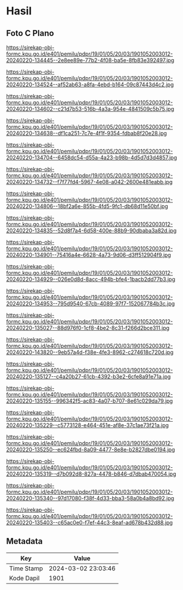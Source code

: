 # Hasil

## Foto C Plano

https://sirekap-obj-formc.kpu.go.id/e401/pemilu/pdpr/19/01/05/20/03/1901052003012-20240220-134445--2e8ee89e-77b2-4f08-ba5e-8fb83e392497.jpg

https://sirekap-obj-formc.kpu.go.id/e401/pemilu/pdpr/19/01/05/20/03/1901052003012-20240220-134524--af52ab63-a8fa-4ebd-b164-09c87443d4c2.jpg

https://sirekap-obj-formc.kpu.go.id/e401/pemilu/pdpr/19/01/05/20/03/1901052003012-20240220-134602--c21d7b53-516b-4a3a-954e-4841509c5b75.jpg

https://sirekap-obj-formc.kpu.go.id/e401/pemilu/pdpr/19/01/05/20/03/1901052003012-20240220-134638--df1ca251-7c7e-4f1f-9354-fdbab8f20e28.jpg

https://sirekap-obj-formc.kpu.go.id/e401/pemilu/pdpr/19/01/05/20/03/1901052003012-20240220-134704--6458dc54-d55a-4a23-b98b-4d5d7d3d4857.jpg

https://sirekap-obj-formc.kpu.go.id/e401/pemilu/pdpr/19/01/05/20/03/1901052003012-20240220-134732--f7f77fd4-5967-4e08-a042-2600e481eabb.jpg

https://sirekap-obj-formc.kpu.go.id/e401/pemilu/pdpr/19/01/05/20/03/1901052003012-20240220-134806--18bf2a6e-855b-4fd5-9fc1-db68d11e50bf.jpg

https://sirekap-obj-formc.kpu.go.id/e401/pemilu/pdpr/19/01/05/20/03/1901052003012-20240220-134835--52d8f7a4-6d58-400e-88b9-90dbaba3a82d.jpg

https://sirekap-obj-formc.kpu.go.id/e401/pemilu/pdpr/19/01/05/20/03/1901052003012-20240220-134901--75416a4e-6628-4a73-9d06-d3ff512904f9.jpg

https://sirekap-obj-formc.kpu.go.id/e401/pemilu/pdpr/19/01/05/20/03/1901052003012-20240220-134929--026e0d8d-8acc-494b-bfe4-1bacb2dd77b3.jpg

https://sirekap-obj-formc.kpu.go.id/e401/pemilu/pdpr/19/01/05/20/03/1901052003012-20240220-134953--795d9540-67cb-4089-97f7-152067784b3c.jpg

https://sirekap-obj-formc.kpu.go.id/e401/pemilu/pdpr/19/01/05/20/03/1901052003012-20240220-135027--88d976f0-1cf8-4be2-8c31-f266d2bce311.jpg

https://sirekap-obj-formc.kpu.go.id/e401/pemilu/pdpr/19/01/05/20/03/1901052003012-20240220-143820--9eb57a4d-f38e-4fe3-8962-c274618c720d.jpg

https://sirekap-obj-formc.kpu.go.id/e401/pemilu/pdpr/19/01/05/20/03/1901052003012-20240220-135127--c4a20b27-61cb-4392-b3e2-6cfe8a91e71a.jpg

https://sirekap-obj-formc.kpu.go.id/e401/pemilu/pdpr/19/01/05/20/03/1901052003012-20240220-135155--996342f5-ac83-4a07-b707-8e61c029da79.jpg

https://sirekap-obj-formc.kpu.go.id/e401/pemilu/pdpr/19/01/05/20/03/1901052003012-20240220-135229--c5773128-e464-451e-af8e-37c1ae73f21a.jpg

https://sirekap-obj-formc.kpu.go.id/e401/pemilu/pdpr/19/01/05/20/03/1901052003012-20240220-135250--ec624fbd-8a09-4477-8e8e-b2827dbe0194.jpg

https://sirekap-obj-formc.kpu.go.id/e401/pemilu/pdpr/19/01/05/20/03/1901052003012-20240220-135319--d7b092d8-827a-4478-b846-d7dbab470054.jpg

https://sirekap-obj-formc.kpu.go.id/e401/pemilu/pdpr/19/01/05/20/03/1901052003012-20240220-135340--97d17080-f38f-4d33-bba3-58a0b4a8bd92.jpg

https://sirekap-obj-formc.kpu.go.id/e401/pemilu/pdpr/19/01/05/20/03/1901052003012-20240220-135403--c65ac0e0-f7ef-44c3-8eaf-ad678b432d88.jpg


## Metadata

| Key        | Value               |
| ---------- | ------------------- |
| Time Stamp | 2024-03-02 23:03:46 |
| Kode Dapil | 1901                |



